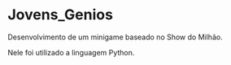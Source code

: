 # Jovens_Genios
Desenvolvimento de um minigame baseado no Show do Milhão.

Nele foi utilizado a linguagem Python.
